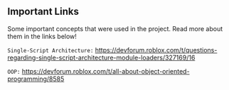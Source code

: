 ## Important Links

Some important concepts that were used in the project. Read more about them in the links below!

`Single-Script Architecture:` https://devforum.roblox.com/t/questions-regarding-single-script-architecture-module-loaders/327169/16

`OOP:` https://devforum.roblox.com/t/all-about-object-oriented-programming/8585
